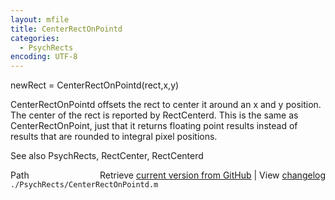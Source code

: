 ```yaml
---
layout: mfile
title: CenterRectOnPointd
categories:
  - PsychRects
encoding: UTF-8
---
```


newRect = CenterRectOnPointd(rect,x,y)

CenterRectOnPointd offsets the rect to center it around an x and y position.
The center of the rect is reported by RectCenterd. This is the same as
CenterRectOnPoint, just that it returns floating point results instead of
results that are rounded to integral pixel positions.

See also PsychRects, RectCenter, RectCenterd


<div class="code_header" style="text-align:right;">
  <span style="float:left;">Path&nbsp;&nbsp;</span> <span class="counter">Retrieve <a href=
  "https://raw.github.com/Psychtoolbox-3/Psychtoolbox-3/beta/./PsychRects/CenterRectOnPointd.m">current version from GitHub</a> | View <a href=
  "https://github.com/Psychtoolbox-3/Psychtoolbox-3/commits/beta/./PsychRects/CenterRectOnPointd.m">changelog</a></span>
</div>
<div class="code">
  <code>./PsychRects/CenterRectOnPointd.m</code>
</div>
